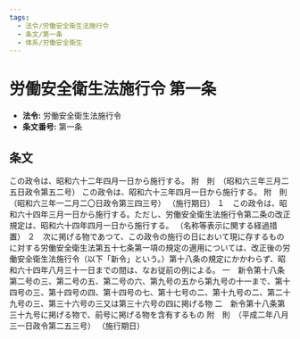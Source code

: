 ```yaml
---
tags:
  - 法令/労働安全衛生法施行令
  - 条文/第一条
  - 体系/労働安全衛生
---
```

# 労働安全衛生法施行令 第一条

- **法令:** 労働安全衛生法施行令
- **条文番号:** 第一条

## 条文
この政令は、昭和六十二年四月一日から施行する。
附　則　（昭和六三年三月二五日政令第五二号）
この政令は、昭和六十三年四月一日から施行する。
附　則　（昭和六三年一二月二〇日政令第三四三号）
（施行期日）
１　この政令は、昭和六十四年三月一日から施行する。ただし、労働安全衛生法施行令第二条の改正規定は、昭和六十四年四月一日から施行する。
（名称等表示に関する経過措置）
２　次に掲げる物であつて、この政令の施行の日において現に存するものに対する労働安全衛生法第五十七条第一項の規定の適用については、改正後の労働安全衛生法施行令（以下「新令」という。）第十八条の規定にかかわらず、昭和六十四年八月三十一日までの間は、なお従前の例による。
一　新令第十八条第二号の三、第二号の五、第二号の六、第九号の五から第九号の十一まで、第十四号の三、第十四号の四、第十四号の七、第十七号の二、第十九号の二、第二十九号の三、第三十六号の三又は第三十六号の四に掲げる物
二　新令第十八条第三十九号に掲げる物で、前号に掲げる物を含有するもの
附　則　（平成二年八月三一日政令第二五三号）
（施行期日）

